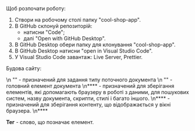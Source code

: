Щоб розпочати роботу:

1. Створи на робочому столі папку "cool-shop-app".
2. В GitHub склонуй репозиторій:
   - натисни "Code";
   - далі "Open with GitHub Desktop".
3. В GitHub Desktop обери папку для клонування "cool-shop-app".
4. В GitHub Desktop натисни "open in Visual Studio Code".
5. У Visual Studio Code завантаж: Live Server, Prettier.

Будова сайту:

\n "<!DOCTYPE html>" - призначений для задання типу поточного документа \n
"<html>" - головний елемент документа \n**<head></head>** - призначений для
зберігання елементів, які допомагають браузеру в роботі з даними, для пошукових
систем, назву документа, скрипти, стилі і багато іншого. \n**<body></body>** -
призначений для зберігання контенту, що відображається у вікні браузера.
\n**</html>**

**Тег** - слово, що позначає елемент.
